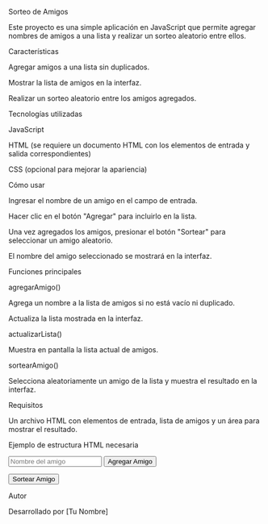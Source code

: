 Sorteo de Amigos

Este proyecto es una simple aplicación en JavaScript que permite agregar nombres de amigos a una lista y realizar un sorteo aleatorio entre ellos.

Características

Agregar amigos a una lista sin duplicados.

Mostrar la lista de amigos en la interfaz.

Realizar un sorteo aleatorio entre los amigos agregados.

Tecnologías utilizadas

JavaScript

HTML (se requiere un documento HTML con los elementos de entrada y salida correspondientes)

CSS (opcional para mejorar la apariencia)

Cómo usar

Ingresar el nombre de un amigo en el campo de entrada.

Hacer clic en el botón "Agregar" para incluirlo en la lista.

Una vez agregados los amigos, presionar el botón "Sortear" para seleccionar un amigo aleatorio.

El nombre del amigo seleccionado se mostrará en la interfaz.

Funciones principales

agregarAmigo()

Agrega un nombre a la lista de amigos si no está vacío ni duplicado.

Actualiza la lista mostrada en la interfaz.

actualizarLista()

Muestra en pantalla la lista actual de amigos.

sortearAmigo()

Selecciona aleatoriamente un amigo de la lista y muestra el resultado en la interfaz.

Requisitos

Un archivo HTML con elementos de entrada, lista de amigos y un área para mostrar el resultado.

Ejemplo de estructura HTML necesaria

<input type="text" id="amigo" placeholder="Nombre del amigo">
<button onclick="agregarAmigo()">Agregar Amigo</button>
<ul id="listaAmigos"></ul>
<button onclick="sortearAmigo()">Sortear Amigo</button>
<p id="resultado"></p>

Autor

Desarrollado por [Tu Nombre]
